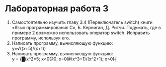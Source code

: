# Лабораторная работа 3
 
1. Самостоятельно изучить главу 3.4 (Переключатель switch) книги «Язык программирования С», Б. Керниган, Д. Ритчи. Подумать, где в примере 2 возможно использовать оператор switch. Исправить программу, используя его. 
2. Написать программу, вычисляющую функцию:  
y=√((x+5)/(x+1))  
3. Написать программу, вычисляющую функцию:  
y = {█(x^2*5;      x<0@0;               x=0@(x^3+1)/(x^2+1);    x>0)┤
